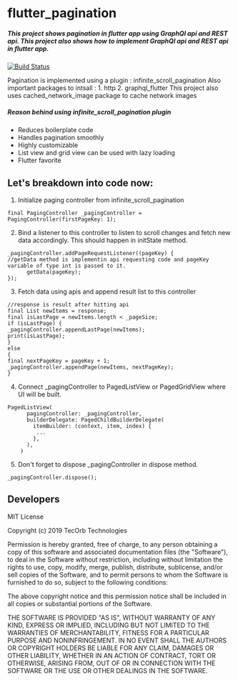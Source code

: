 # flutter_pagination
##### This project shows pagination in flutter app using GraphQl api and REST api. This project also shows how to implement GraphQl api and REST api in flutter app.

[![Build Status](https://travis-ci.org/joemccann/dillinger.svg?branch=master)](https://travis-ci.org/joemccann/dillinger)

Pagination is implemented using a plugin : infinite_scroll_pagination
Also important packages to intsall : 
    1. http
    2. graphql_flutter
This project also uses cached_network_image package to cache network images
##### Reason behind using infinite_scroll_pagination plugin
- Reduces boilerplate code 
- Handles pagination smoothly
- Highly customizable
- List view and grid view can be used with lazy loading
- Flutter favorite


## Let's breakdown into code now:

1. Initialize paging controller from infinite_scroll_pagination
```
final PagingController _pagingController = PagingController(firstPageKey: 1);
```
2. Bind a listener to this controller to listen to scroll changes and fetch new data accordingly. This should happen in initState method.
```
_pagingController.addPageRequestListener((pageKey) {
//getData method is implementin api requesting code and pageKey variable of type int is passed to it.
      getData(pageKey);
});
```
3. Fetch data using apis and append result list to this controller
```
//response is result after hitting api
final List newItems = response;
final isLastPage = newItems.length < _pageSize;
if (isLastPage) {
_pagingController.appendLastPage(newItems);
print(isLastPage);
} 
else 
{
final nextPageKey = pageKey + 1;
_pagingController.appendPage(newItems, nextPageKey);
}
```
4. Connect  _pagingController to PagedListView or PagedGridView where UI will be built.
```
PagedListView(
      pagingController: _pagingController,
      builderDelegate: PagedChildBuilderDelegate(
        itemBuilder: (context, item, index) {
         ...
        },
      ),
    )
```
5. Don't forget to dispose _pagingController in dispose method.
```
_pagingController.dispose();
```



## Developers
MIT License

Copyright (c) 2019 TecOrb Technologies

Permission is hereby granted, free of charge, to any person obtaining a copy of this software and associated documentation files (the "Software"), to deal in the Software without restriction, including without limitation the rights to use, copy, modify, merge, publish, distribute, sublicense, and/or sell copies of the Software, and to permit persons to whom the Software is furnished to do so, subject to the following conditions:

The above copyright notice and this permission notice shall be included in all copies or substantial portions of the Software.

THE SOFTWARE IS PROVIDED "AS IS", WITHOUT WARRANTY OF ANY KIND, EXPRESS OR IMPLIED, INCLUDING BUT NOT LIMITED TO THE WARRANTIES OF MERCHANTABILITY, FITNESS FOR A PARTICULAR PURPOSE AND NONINFRINGEMENT. IN NO EVENT SHALL THE AUTHORS OR COPYRIGHT HOLDERS BE LIABLE FOR ANY CLAIM, DAMAGES OR OTHER LIABILITY, WHETHER IN AN ACTION OF CONTRACT, TORT OR OTHERWISE, ARISING FROM, OUT OF OR IN CONNECTION WITH THE SOFTWARE OR THE USE OR OTHER DEALINGS IN THE SOFTWARE.
